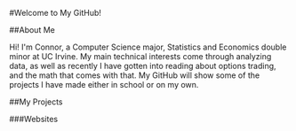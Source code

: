 #Welcome to My GitHub!

##About Me

Hi!  I'm Connor, a Computer Science major, Statistics and Economics double minor at UC Irvine.  My main technical interests come through analyzing data, as well as recently I have gotten into reading about options trading, and the math that comes with that.  My GitHub will show some of the projects I have made either in school or on my own.

##My Projects

###Websites

